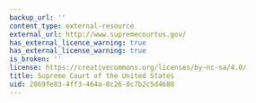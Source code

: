 ```yaml
---
backup_url: ''
content_type: external-resource
external_url: http://www.supremecourtus.gov/
has_external_licence_warning: true
has_external_license_warning: true
is_broken: ''
license: https://creativecommons.org/licenses/by-nc-sa/4.0/
title: Supreme Court of the United States
uid: 2869fe83-4ff3-464a-8c26-8c7b2c5d4680
---
```

